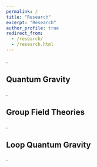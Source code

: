 ```yaml
---
permalink: /
title: "Research"
excerpt: "Research"
author_profile: true
redirect_from: 
  - /research/
  - /research.html
---
```


.

<h2 id="active">
Quantum Gravity
</h2>

.

<h2 id="active">
Group Field Theories
</h2>

.

<h2 id="active">
Loop Quantum Gravity
</h2>

.
